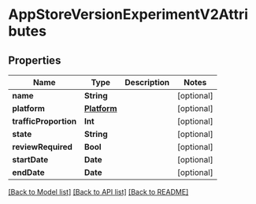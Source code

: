 # AppStoreVersionExperimentV2Attributes

## Properties
Name | Type | Description | Notes
------------ | ------------- | ------------- | -------------
**name** | **String** |  | [optional] 
**platform** | [**Platform**](Platform.md) |  | [optional] 
**trafficProportion** | **Int** |  | [optional] 
**state** | **String** |  | [optional] 
**reviewRequired** | **Bool** |  | [optional] 
**startDate** | **Date** |  | [optional] 
**endDate** | **Date** |  | [optional] 

[[Back to Model list]](../README.md#documentation-for-models) [[Back to API list]](../README.md#documentation-for-api-endpoints) [[Back to README]](../README.md)


